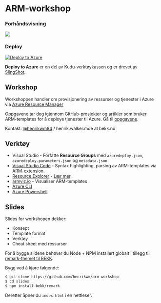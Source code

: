 # ARM-workshop

### Forhåndsvisning

<a href="http://armviz.io/#/?load=https%3A%2F%2Fraw.githubusercontent.com%2FHenrikWM%2Farm-workshop%2Fmaster%2Fazuredeploy.json" target="_blank">
  <img src="http://armviz.io/visualizebutton.png"/>
</a>

### Deploy

[![Deploy to Azure](http://azuredeploy.net/deploybutton.png)](https://azuredeploy.net/)

**Deploy to Azure** er en del av Kudu-verktøykassen og er drevet av [SlingShot]. 

## Workshop 

Workshoppen handler om provisjonering av ressurser og tjenester i Azure via [Azure Resource Manager] 

Oppgavene tar deg igjennom GitHub-prosjekter og artikler som bruker ARM-templates for å deploye tjenester til Azure. Gå til [oppgavene].

Kontakt: [@henrikwm84] / henrik.walker.moe at bekk.no

## Verktøy

* Visual Studio - Forfatte **Resource Groups** med `azuredeploy.json`, `azuredeploy.parameters.json` og `metadata.json`
* [Visual Studio Code] - Syntax highlighting, parsing av ARM-templates via [ARM-extension].
* [Resource Explorer] - [Lær mer](https://azure.microsoft.com/en-us/blog/azure-resource-explorer-a-new-tool-to-discover-the-azure-api/).
* [armviz.io] - Visualiser ARM-templates
* [Azure CLI]
* [Azure Powershell]

## Slides

Slides for workshopen dekker:

- Konsept
- Template format
- Verktøy
- Cheat sheet med ressurser

For å bygge slidene behøver du Node + NPM installert globalt i tillegg til [remark-themet til BEKK].

Bygg ved å kjøre følgende:

```sh
$ git clone https://github.com/henrikwm/arm-workshop
$ cd slides
$ npm install bekk/remark
```

Deretter åpner du `index.html` i en nettleser.

[@henrikwm84]: <http://twitter.com/henrikwm84>
[slides]: <https://github.com/henrikwm/arm-workshop/slides>
[oppgavene]: <https://github.com/HenrikWM/arm-workshop/blob/master/Oppgaver.md>
[Azure Resource Manager]: <https://azure.microsoft.com/en-us/documentation/articles/resource-group-overview/>
[remark-themet til BEKK]: <https://github.com/bekk/remark>
[SlingShot]: <https://github.com/projectkudu/slingshot>
[Resource Explorer]: <https://resources.azure.com/>
[armviz.io]: <http://armviz.io/>
[Azure CLI]: <https://azure.microsoft.com/en-us/documentation/articles/xplat-cli-install/>
[Azure Powershell]: <https://azure.microsoft.com/en-us/documentation/articles/powershell-install-configure/>
[Visual Studio Code]: <https://code.visualstudio.com/>
[ARM-extension]: <https://marketplace.visualstudio.com/items?itemName=msazurermtools.azurerm-vscode-tools&Wt.mc_id=DX_MVP8656>